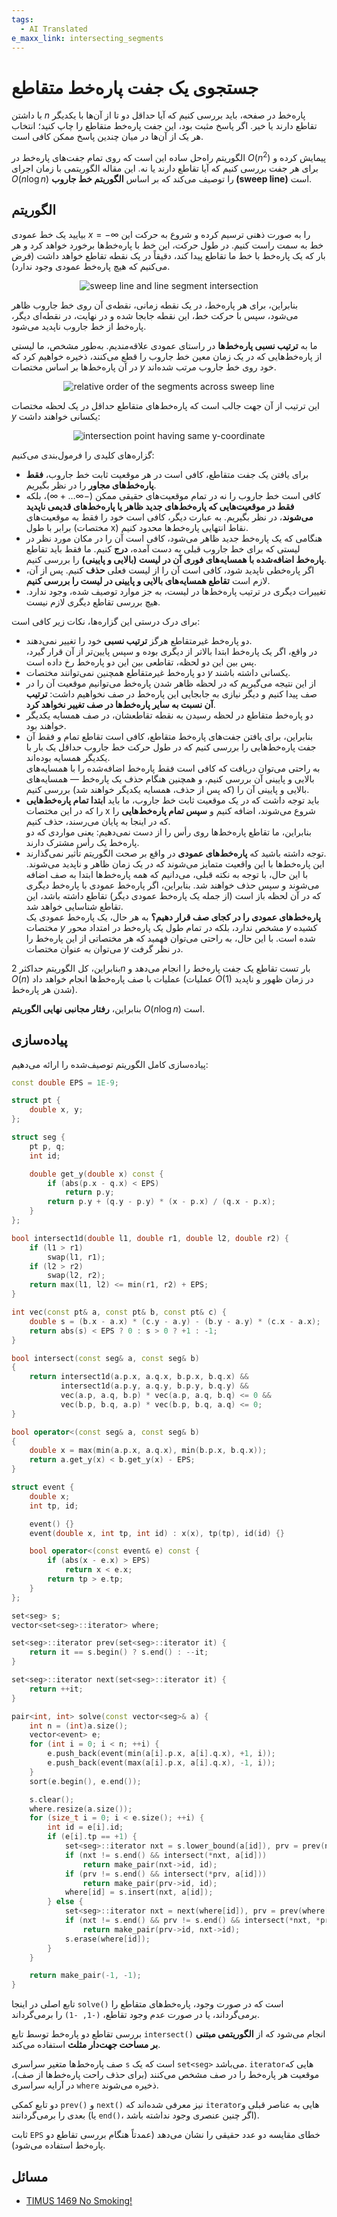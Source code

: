 ```yaml
---
tags:
  - AI Translated
e_maxx_link: intersecting_segments
---
```


# جستجوی یک جفت پاره‌خط متقاطع

با داشتن $n$ پاره‌خط در صفحه، باید بررسی کنیم که آیا حداقل دو تا از آن‌ها با یکدیگر تقاطع دارند یا خیر.
اگر پاسخ مثبت بود، این جفت پاره‌خط متقاطع را چاپ کنید؛ انتخاب هر یک از آن‌ها در میان چندین پاسخ ممکن کافی است.

الگوریتم راه‌حل ساده این است که روی تمام جفت‌های پاره‌خط در $O(n^2)$ پیمایش کرده و برای هر جفت بررسی کنیم که آیا تقاطع دارند یا نه. این مقاله الگوریتمی با زمان اجرای $O(n \log n)$ را توصیف می‌کند که بر اساس **الگوریتم خط جاروب (sweep line)** است.

## الگوریتم

بیایید یک خط عمودی $x = -\infty$ را به صورت ذهنی ترسیم کرده و شروع به حرکت این خط به سمت راست کنیم.
در طول حرکت، این خط با پاره‌خط‌ها برخورد خواهد کرد و هر بار که یک پاره‌خط با خط ما تقاطع پیدا کند، دقیقاً در یک نقطه تقاطع خواهد داشت (فرض می‌کنیم که هیچ پاره‌خط عمودی وجود ندارد).

<div style="text-align: center;">
  <img src="sweep_line_1.png" alt="sweep line and line segment intersection">
</div>

بنابراین، برای هر پاره‌خط، در یک نقطه زمانی، نقطه‌ی آن روی خط جاروب ظاهر می‌شود، سپس با حرکت خط، این نقطه جابجا شده و در نهایت، در نقطه‌ای دیگر، پاره‌خط از خط جاروب ناپدید می‌شود.

ما به **ترتیب نسبی پاره‌خط‌ها** در راستای عمودی علاقه‌مندیم.
به‌طور مشخص، ما لیستی از پاره‌خط‌هایی که در یک زمان معین خط جاروب را قطع می‌کنند، ذخیره خواهیم کرد که در آن پاره‌خط‌ها بر اساس مختصات $y$ خود روی خط جاروب مرتب شده‌اند.

<div style="text-align: center;">
  <img src="sweep_line_2.png" alt="relative order of the segments across sweep line">
</div>

این ترتیب از آن جهت جالب است که پاره‌خط‌های متقاطع حداقل در یک لحظه مختصات $y$ یکسانی خواهند داشت:

<div style="text-align: center;">
  <img src="sweep_line_3.png" alt="intersection point having same y-coordinate">
</div>

گزاره‌های کلیدی را فرمول‌بندی می‌کنیم:

-   برای یافتن یک جفت متقاطع، کافی است در هر موقعیت ثابت خط جاروب، **فقط پاره‌خط‌های مجاور** را در نظر بگیریم.
-   کافی است خط جاروب را نه در تمام موقعیت‌های حقیقی ممکن $(-\infty \ldots +\infty)$، بلکه **فقط در موقعیت‌هایی که پاره‌خط‌های جدید ظاهر یا پاره‌خط‌های قدیمی ناپدید می‌شوند**، در نظر بگیریم. به عبارت دیگر، کافی است خود را فقط به موقعیت‌های برابر با طول (مختصات x) نقاط انتهایی پاره‌خط‌ها محدود کنیم.
-   هنگامی که یک پاره‌خط جدید ظاهر می‌شود، کافی است آن را در مکان مورد نظر در لیستی که برای خط جاروب قبلی به دست آمده، **درج** کنیم. ما فقط باید تقاطع **پاره‌خط اضافه‌شده با همسایه‌های فوری آن در لیست (بالایی و پایینی)** را بررسی کنیم.
-   اگر پاره‌خطی ناپدید شود، کافی است آن را از لیست فعلی **حذف** کنیم. پس از آن، لازم است **تقاطع همسایه‌های بالایی و پایینی در لیست را بررسی کنیم**.
-   تغییرات دیگری در ترتیب پاره‌خط‌ها در لیست، به جز موارد توصیف شده، وجود ندارد. هیچ بررسی تقاطع دیگری لازم نیست.

برای درک درستی این گزاره‌ها، نکات زیر کافی است:

-   دو پاره‌خط غیرمتقاطع هرگز **ترتیب نسبی** خود را تغییر نمی‌دهند.<br>
    در واقع، اگر یک پاره‌خط ابتدا بالاتر از دیگری بوده و سپس پایین‌تر از آن قرار گیرد، پس بین این دو لحظه، تقاطعی بین این دو پاره‌خط رخ داده است.
-   دو پاره‌خط غیرمتقاطع همچنین نمی‌توانند مختصات $y$ یکسانی داشته باشند.
-   از این نتیجه می‌گیریم که در لحظه ظاهر شدن پاره‌خط می‌توانیم موقعیت آن را در صف پیدا کنیم و دیگر نیازی به جابجایی این پاره‌خط در صف نخواهیم داشت: **ترتیب آن نسبت به سایر پاره‌خط‌ها در صف تغییر نخواهد کرد**.
-   دو پاره‌خط متقاطع در لحظه رسیدن به نقطه تقاطعشان، در صف همسایه یکدیگر خواهند بود.
-   بنابراین، برای یافتن جفت‌های پاره‌خط متقاطع، کافی است تقاطع تمام و فقط آن جفت پاره‌خط‌هایی را بررسی کنیم که در طول حرکت خط جاروب حداقل یک بار با یکدیگر همسایه بوده‌اند. <br>
    به راحتی می‌توان دریافت که کافی است فقط پاره‌خط اضافه‌شده را با همسایه‌های بالایی و پایینی آن بررسی کنیم، و همچنین هنگام حذف یک پاره‌خط — همسایه‌های بالایی و پایینی آن را (که پس از حذف، همسایه یکدیگر خواهند شد) بررسی کنیم.<br>
-   باید توجه داشت که در یک موقعیت ثابت خط جاروب، ما باید **ابتدا تمام پاره‌خط‌هایی** را که در این مختصات x شروع می‌شوند، اضافه کنیم و **سپس تمام پاره‌خط‌هایی** را که در اینجا به پایان می‌رسند، حذف کنیم.<br>
    بنابراین، ما تقاطع پاره‌خط‌ها روی رأس را از دست نمی‌دهیم: یعنی مواردی که دو پاره‌خط یک رأس مشترک دارند.
-   توجه داشته باشید که **پاره‌خط‌های عمودی** در واقع بر صحت الگوریتم تأثیر نمی‌گذارند.<br>
    این پاره‌خط‌ها با این واقعیت متمایز می‌شوند که در یک زمان ظاهر و ناپدید می‌شوند. با این حال، با توجه به نکته قبلی، می‌دانیم که همه پاره‌خط‌ها ابتدا به صف اضافه می‌شوند و سپس حذف خواهند شد. بنابراین، اگر پاره‌خط عمودی با پاره‌خط دیگری که در آن لحظه باز است (از جمله یک پاره‌خط عمودی دیگر) تقاطع داشته باشد، این تقاطع شناسایی خواهد شد.<br>
    **پاره‌خط‌های عمودی را در کجای صف قرار دهیم؟** به هر حال، یک پاره‌خط عمودی یک مختصات $y$ مشخص ندارد، بلکه در تمام طول یک پاره‌خط در امتداد محور $y$ کشیده شده است. با این حال، به راحتی می‌توان فهمید که هر مختصاتی از این پاره‌خط را می‌توان به عنوان مختصات $y$ در نظر گرفت.

بنابراین، کل الگوریتم حداکثر $2n$ بار تست تقاطع یک جفت پاره‌خط را انجام می‌دهد و $O(n)$ عملیات با صف پاره‌خط‌ها انجام خواهد داد (عملیات $O(1)$ در زمان ظهور و ناپدید شدن هر پاره‌خط).

بنابراین، **رفتار مجانبی نهایی الگوریتم** $O(n \log n)$ است.

## پیاده‌سازی

پیاده‌سازی کامل الگوریتم توصیف‌شده را ارائه می‌دهیم:

```cpp
const double EPS = 1E-9;

struct pt {
    double x, y;
};

struct seg {
    pt p, q;
    int id;

    double get_y(double x) const {
        if (abs(p.x - q.x) < EPS)
            return p.y;
        return p.y + (q.y - p.y) * (x - p.x) / (q.x - p.x);
    }
};

bool intersect1d(double l1, double r1, double l2, double r2) {
    if (l1 > r1)
        swap(l1, r1);
    if (l2 > r2)
        swap(l2, r2);
    return max(l1, l2) <= min(r1, r2) + EPS;
}

int vec(const pt& a, const pt& b, const pt& c) {
    double s = (b.x - a.x) * (c.y - a.y) - (b.y - a.y) * (c.x - a.x);
    return abs(s) < EPS ? 0 : s > 0 ? +1 : -1;
}

bool intersect(const seg& a, const seg& b)
{
    return intersect1d(a.p.x, a.q.x, b.p.x, b.q.x) &&
           intersect1d(a.p.y, a.q.y, b.p.y, b.q.y) &&
           vec(a.p, a.q, b.p) * vec(a.p, a.q, b.q) <= 0 &&
           vec(b.p, b.q, a.p) * vec(b.p, b.q, a.q) <= 0;
}

bool operator<(const seg& a, const seg& b)
{
    double x = max(min(a.p.x, a.q.x), min(b.p.x, b.q.x));
    return a.get_y(x) < b.get_y(x) - EPS;
}

struct event {
    double x;
    int tp, id;

    event() {}
    event(double x, int tp, int id) : x(x), tp(tp), id(id) {}

    bool operator<(const event& e) const {
        if (abs(x - e.x) > EPS)
            return x < e.x;
        return tp > e.tp;
    }
};

set<seg> s;
vector<set<seg>::iterator> where;

set<seg>::iterator prev(set<seg>::iterator it) {
    return it == s.begin() ? s.end() : --it;
}

set<seg>::iterator next(set<seg>::iterator it) {
    return ++it;
}

pair<int, int> solve(const vector<seg>& a) {
    int n = (int)a.size();
    vector<event> e;
    for (int i = 0; i < n; ++i) {
        e.push_back(event(min(a[i].p.x, a[i].q.x), +1, i));
        e.push_back(event(max(a[i].p.x, a[i].q.x), -1, i));
    }
    sort(e.begin(), e.end());

    s.clear();
    where.resize(a.size());
    for (size_t i = 0; i < e.size(); ++i) {
        int id = e[i].id;
        if (e[i].tp == +1) {
            set<seg>::iterator nxt = s.lower_bound(a[id]), prv = prev(nxt);
            if (nxt != s.end() && intersect(*nxt, a[id]))
                return make_pair(nxt->id, id);
            if (prv != s.end() && intersect(*prv, a[id]))
                return make_pair(prv->id, id);
            where[id] = s.insert(nxt, a[id]);
        } else {
            set<seg>::iterator nxt = next(where[id]), prv = prev(where[id]);
            if (nxt != s.end() && prv != s.end() && intersect(*nxt, *prv))
                return make_pair(prv->id, nxt->id);
            s.erase(where[id]);
        }
    }

    return make_pair(-1, -1);
}
```

تابع اصلی در اینجا `solve()` است که در صورت وجود، پاره‌خط‌های متقاطع را برمی‌گرداند، یا در صورت عدم وجود تقاطع، `(-1, -1)` را برمی‌گرداند.

بررسی تقاطع دو پاره‌خط توسط تابع `intersect()` انجام می‌شود که از **الگوریتمی مبتنی بر مساحت جهت‌دار مثلث** استفاده می‌کند.

صف پاره‌خط‌ها متغیر سراسری `s` است که یک `set<seg>` می‌باشد. `iterator`هایی که موقعیت هر پاره‌خط را در صف مشخص می‌کنند (برای حذف راحت پاره‌خط‌ها از صف)، در آرایه سراسری `where` ذخیره می‌شوند.

دو تابع کمکی `prev()` و `next()` نیز معرفی شده‌اند که `iterator`هایی به عناصر قبلی و بعدی را برمی‌گردانند (یا `end()`، اگر چنین عنصری وجود نداشته باشد).

ثابت `EPS` خطای مقایسه دو عدد حقیقی را نشان می‌دهد (عمدتاً هنگام بررسی تقاطع دو پاره‌خط استفاده می‌شود).

## مسائل

-   [TIMUS 1469 No Smoking!](https://acm.timus.ru/problem.aspx?space=1&num=1469)